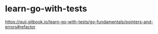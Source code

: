 # learn-go-with-tests
https://quii.gitbook.io/learn-go-with-tests/go-fundamentals/pointers-and-errors#refactor